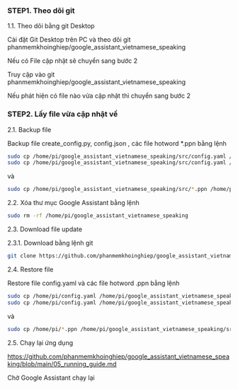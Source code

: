 
### STEP1. Theo dõi git

1.1. Theo dõi bằng git Desktop

Cài đặt Git Desktop trên PC và theo dõi git phanmemkhoinghiep/google_assistant_vietnamese_speaking

Nếu có File cập nhật sẽ chuyển sang bước 2

Truy cập vào git phanmemkhoinghiep/google_assistant_vietnamese_speaking 

Nếu phát hiện có file nào vừa cập nhật thì chuyển sang bước 2

### STEP2.  Lấy file vừa cập nhật về

2.1. Backup file

Backup file create_config.py, config.json , các file hotword *.ppn bằng lệnh

```sh
sudo cp /home/pi/google_assistant_vietnamese_speaking/src/config.yaml /home/pi/config.json
sudo cp /home/pi/google_assistant_vietnamese_speaking/src/config.yaml /home/pi/create_config.py
```
và
```sh
sudo cp /home/pi/google_assistant_vietnamese_speaking/src/*.ppn /home/pi/
```
2.2. Xóa thư mục Google Assistant bằng lệnh
```sh
sudo rm -rf /home/pi/google_assistant_vietnamese_speaking
```
2.3. Download file update

2.3.1. Download bằng lệnh git
```sh
git clone https://github.com/phanmemkhoinghiep/google_assistant_vietnamese_speaking.git
```

2.4. Restore file

Restore file config.yaml và các file hotword .ppn bằng lệnh
```sh
sudo cp /home/pi/config.yaml /home/pi/google_assistant_vietnamese_speaking/src/config.json
sudo cp /home/pi/config.yaml /home/pi/google_assistant_vietnamese_speaking/src/create_config.py
```
và
```sh
sudo cp /home/pi/*.ppn /home/pi/google_assistant_vietnamese_speaking/src
```

2.5. Chạy lại ứng dụng 

https://github.com/phanmemkhoinghiep/google_assistant_vietnamese_speaking/blob/main/05_running_guide.md

Chờ Google Assistant chạy lại
